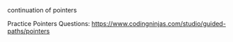 continuation of pointers 

Practice Pointers Questions: https://www.codingninjas.com/studio/guided-paths/pointers
